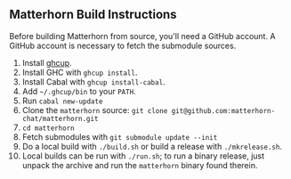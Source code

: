 Matterhorn Build Instructions
-----------------------------

Before building Matterhorn from source, you'll need a GitHub account. A
GitHub account is necessary to fetch the submodule sources.

1. Install [ghcup](https://www.haskell.org/ghcup/).
2. Install GHC with `ghcup install`.
3. Install Cabal with `ghcup install-cabal`.
4. Add `~/.ghcup/bin` to your `PATH`.
5. Run `cabal new-update`
6. Clone the `matterhorn` source: `git clone git@github.com:matterhorn-chat/matterhorn.git`
7. `cd matterhorn`
8. Fetch submodules with `git submodule update --init`
9. Do a local build with `./build.sh` or build a release with `./mkrelease.sh`.
10. Local builds can be run with `./run.sh`; to run a binary release,
just unpack the archive and run the `matterhorn` binary found therein.
